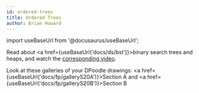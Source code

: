 ```yaml
---
id: ordered-trees
title: Ordered Trees
author: Brian Howard
---
```

import useBaseUrl from '@docusaurus/useBaseUrl';

Read about <a href={useBaseUrl('docs/ds/bst')}>binary search trees and heaps</a>, and watch the [corresponding video](/focsipedia/20200401).

Look at these galleries of your DPoodle drawings: <a href={useBaseUrl('docs/fp/galleryS20A')}>Section A</a> and <a href={useBaseUrl('docs/fp/galleryS20B')}>Section B</a>

<!--
Here are the videos from the in-class sessions:
[Section A]() and
[Section B]()
-->
